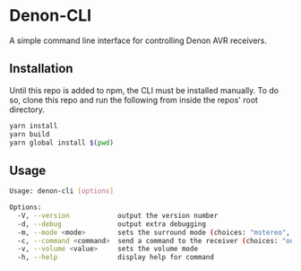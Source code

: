 # Denon-CLI

A simple command line interface for controlling Denon AVR receivers.

## Installation

Until this repo is added to npm, the CLI must be installed manually. To do so, clone this repo and run the following from inside the repos' root directory.

```bash
yarn install
yarn build
yarn global install $(pwd)
```

## Usage

```bash
Usage: denon-cli [options]

Options:
  -V, --version            output the version number
  -d, --debug              output extra debugging
  -m, --mode <mode>        sets the surround mode (choices: "mstereo", "dolby", "dts", "rock", "jazz", "stereo", "direct")
  -c, --command <command>  send a command to the receiver (choices: "on", "off", "play", "pause", "stop", "next", "prev")
  -v, --volume <value>     sets the volume mode
  -h, --help               display help for command
```



